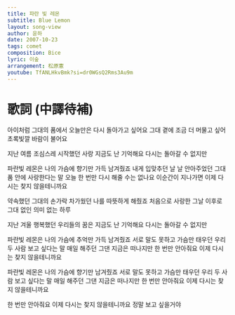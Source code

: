 ```yaml
---
title: 파란 빛 레몬
subtitle: Blue Lemon
layout: song-view
author: 윤하
date: 2007-10-23
tags: comet
composition: Bice
lyric: 이숲
arrangement: 松原憲
youtube: TfANLHkvBmk?si=dr0WGsQ2Rms3Au9m
---
```


# 歌詞 (中譯待補)

아이처럼 그대의 품에서 오늘만은 다시 돌아가고 싶어요
그대 곁에 조금 더 머물고 싶어 초록빛깔 바람이 불어요

지난 여름 조심스레 시작했던 사랑
지금도 난 기억해요 다시는 돌아갈 수 없지만

파란빛 레몬은 나의 가슴에 향기만 가득 남겨줬죠
내게 입맞추던 날 날 안아주었던 그대 품 안에
사랑한다는 말 오늘 한 번만 다시 해줄 수는 없나요
이순간이 지나가면 이제 다시는 찾지 않을테니까요

약속했던 그대의 손가락 차가웠던 나를 따뜻하게 해줬죠
처음으로 사랑한 그날 이후로 그대 없인 의미 없는 하루

지난 겨울 행복했던 우리들의 꿈은
지금도 난 기억해요 다시는 돌아갈 수 없지만

파란빛 레몬은 나의 가슴에 추억만 가득 남겨줬죠
서로 말도 못하고 가슴만 태우던 우리 두 사람
보고 싶다는 말 매일 해주던 그댄 지금은 떠나지만
한 번만 안아줘요 이제 다시는 찾지 않을테니까요

파란빛 레몬은 나의 가슴에 향기만 남겨줬죠
서로 말도 못하고 가슴만 태우던 우리 두 사람
보고 싶다는 말 매일 해주던 그댄 지금은 떠나지만
한 번만 안아줘요 이제 다시는 찾지 않을테니까요

한 번만 안아줘요 이제 다시는 찾지 않을테니까요
정말 보고 싶을거야
